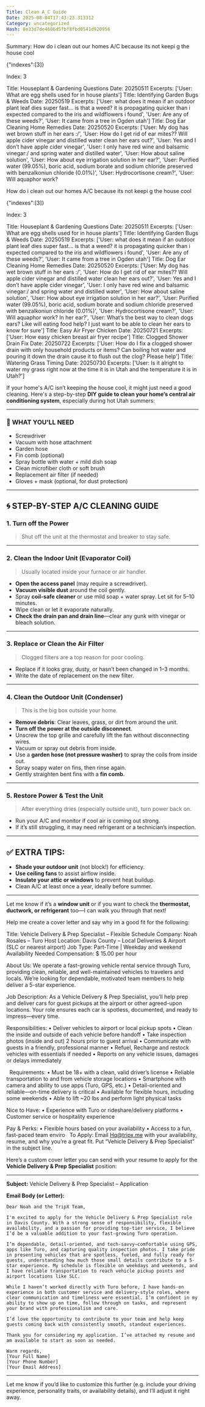 ```yaml
---
Title: Clean A_C Guide
Date: 2025-08-04T17:43:23.313312
Category: uncategorized
Hash: 8e33d7de4606d5fbf8fbd0541d920956
---
```

Summary: How do i clean out our homes A/C because its not keepi g the house cool

{"indexes":[3]}

Index: 3

Title: Houseplant & Gardening Questions
Date: 20250511
Excerpts: ['User: What are egg shells used for in house plants']
Title: Identifying Garden Bugs & Weeds
Date: 20250519
Excerpts: ['User: what does it mean if an outdoor plant leaf dies super fast… is that a weed? it is propagating quicker than i expected compared to the iris and wildflowers i found', 'User: Are any of these weeds?', 'User: It came from a tree in Ogden utah']
Title: Dog Ear Cleaning Home Remedies
Date: 20250520
Excerpts: ['User: My dog has wet brown stuff in her ears :/', 'User: How do I get rid of ear mites?? Will apple cider vinegar and distilled water clean her ears out?', 'User: Yes and I don’t have apple cider vinegar', 'User: I only have red wine and balsamic vinegar:/ and spring water and distilled water', 'User: How about saline solution', 'User: How about eye irrigation solution in her ear?', 'User: Purified water (99.05%), boric acid, sodium borate and sodium chloride preserved with benzalkoniun chloride (0.01%)', 'User: Hydrocortisone cream?', 'User: Will aquaphor work?

How do i clean out our homes A/C because its not keepi g the house cool

{"indexes":[3]}

Index: 3

Title: Houseplant & Gardening Questions
Date: 20250511
Excerpts: ['User: What are egg shells used for in house plants']
Title: Identifying Garden Bugs & Weeds
Date: 20250519
Excerpts: ['User: what does it mean if an outdoor plant leaf dies super fast… is that a weed? it is propagating quicker than i expected compared to the iris and wildflowers i found', 'User: Are any of these weeds?', 'User: It came from a tree in Ogden utah']
Title: Dog Ear Cleaning Home Remedies
Date: 20250520
Excerpts: ['User: My dog has wet brown stuff in her ears :/', 'User: How do I get rid of ear mites?? Will apple cider vinegar and distilled water clean her ears out?', 'User: Yes and I don’t have apple cider vinegar', 'User: I only have red wine and balsamic vinegar:/ and spring water and distilled water', 'User: How about saline solution', 'User: How about eye irrigation solution in her ear?', 'User: Purified water (99.05%), boric acid, sodium borate and sodium chloride preserved with benzalkoniun chloride (0.01%)', 'User: Hydrocortisone cream?', 'User: Will aquaphor work? In her ear?', 'User: What’s the best way to clean dogs ears? Like will eating food help? I just want to be able to clean her ears to know for sure']
Title: Easy Air Fryer Chicken
Date: 20250721
Excerpts: ['User: How easy chicken breast air fryer recipe']
Title: Clogged Shower Drain Fix
Date: 20250722
Excerpts: ['User: How do I fix a clogged shower drain with only household products or items? Can boiling hot water and pouring it down the drain cause it to flush out the clog? Please help']
Title: Watering Grass Timing
Date: 20250730
Excerpts: ['User: Is it alright to water my grass right now at the time it is in Utah and the temperature it is in Utah?']

If your home's A/C isn’t keeping the house cool, it might just need a good cleaning. Here's a step-by-step **DIY guide to clean your home’s central air conditioning system**, especially during hot Utah summers:

---

### 🔧 **WHAT YOU'LL NEED**
- Screwdriver
- Vacuum with hose attachment
- Garden hose
- Fin comb (optional)
- Spray bottle with water + mild dish soap
- Clean microfiber cloth or soft brush
- Replacement air filter (if needed)
- Gloves + mask (optional, for dust protection)

---

## 🌀 STEP-BY-STEP A/C CLEANING GUIDE

### 1. **Turn off the Power**
> Shut off the unit at the thermostat and breaker to stay safe.

---

### 2. **Clean the Indoor Unit (Evaporator Coil)**
> Usually located inside your furnace or air handler.

- **Open the access panel** (may require a screwdriver).
- **Vacuum visible dust** around the coil gently.
- Spray **coil-safe cleaner** or use mild soap + water spray. Let sit for 5–10 minutes.
- Wipe clean or let it evaporate naturally.
- **Check the drain pan and drain line**—clear any gunk with vinegar or bleach solution.

---

### 3. **Replace or Clean the Air Filter**
> Clogged filters are a top reason for poor cooling.

- Replace if it looks gray, dusty, or hasn’t been changed in 1–3 months.
- Write the date of replacement on the new filter.

---

### 4. **Clean the Outdoor Unit (Condenser)**
> This is the big box outside your home.

- **Remove debris**: Clear leaves, grass, or dirt from around the unit.
- **Turn off the power at the outside disconnect**.
- Unscrew the top grille and carefully lift the fan without disconnecting wires.
- Vacuum or spray out debris from inside.
- Use a **garden hose (not pressure washer)** to spray the coils from inside out.
- Spray soapy water on fins, then rinse again.
- Gently straighten bent fins with a **fin comb**.

---

### 5. **Restore Power & Test the Unit**
> After everything dries (especially outside unit), turn power back on.
- Run your A/C and monitor if cool air is coming out strong.
- If it’s still struggling, it may need refrigerant or a technician’s inspection.

---

## ✅ EXTRA TIPS:
- **Shade your outdoor unit** (not block!) for efficiency.
- **Use ceiling fans** to assist airflow inside.
- **Insulate your attic or windows** to prevent heat buildup.
- Clean A/C at least once a year, ideally before summer.

---

Let me know if it’s a **window unit** or if you want to check the **thermostat, ductwork, or refrigerant** too—I can walk you through that next!

Help me create a cover letter and say why im a good fit for the following:

Title:
Vehicle Delivery & Prep Specialist – Flexible Schedule
Company:
Noah Rosales – Turo Host
Location:
Davis County – Local Deliveries & Airport (SLC or nearest airport)
Job Type:
Part-Time | Weekday and weekend Availability Needed
Compensation:
$ 15.00 per hour

About Us:
We operate a fast-growing vehicle rental service through Turo, providing clean, reliable, and well-maintained vehicles to travelers and locals. We’re looking for dependable, motivated team members to help deliver a 5-star experience.

Job Description:
As a Vehicle Delivery & Prep Specialist, you’ll help prep and deliver cars for guest pickups at the airport or other agreed-upon locations. Your role ensures each car is spotless, documented, and ready to impress—every time.

Responsibilities:
	•	Deliver vehicles to airport or local pickup spots
	•	Clean the inside and outside of each vehicle before handoff
	•	Take inspection photos (inside and out) 2 hours prior to guest arrival
	•	Communicate with guests in a friendly, professional manner
	•	Refuel, Recharge and restock vehicles with essentials if needed
	•	Reports on any vehicle issues, damages or delays immediately

 
Requirements:
	•	Must be 18+ with a clean, valid driver’s license
	•	Reliable transportation to and from vehicle storage locations
	•	Smartphone with camera and ability to use apps (Turo, GPS, etc.)
	•	Detail-oriented and reliable—on-time delivery is critical
	•	Available for flexible hours, including some weekends
	•	Able to lift ~20 lbs and perform light physical tasks

Nice to Have:
	•	Experience with Turo or rideshare/delivery platforms
	•	Customer service or hospitality experience

Pay & Perks:
	•	Flexible hours based on your availability
	•	Access to a fun, fast-paced team enviro
 
To Apply:
Email Hq@tripx.me with your availability, resume, and why you’re a great fit. Put “Vehicle Delivery & Prep Specialist” in the subject line.

Here’s a custom cover letter you can send with your resume to apply for the **Vehicle Delivery & Prep Specialist** position:

---

**Subject:** Vehicle Delivery & Prep Specialist – Application

**Email Body (or Letter):**

```
Dear Noah and the TripX Team,

I'm excited to apply for the Vehicle Delivery & Prep Specialist role in Davis County. With a strong sense of responsibility, flexible availability, and a passion for providing top-tier service, I believe I’d be a valuable addition to your fast-growing Turo operation.

I’m dependable, detail-oriented, and tech-savvy—comfortable using GPS, apps like Turo, and capturing quality inspection photos. I take pride in presenting vehicles that are spotless, fueled, and fully ready for guests, understanding how much those small details contribute to a 5-star experience. My schedule is flexible on weekdays and weekends, and I have reliable transportation to reach vehicle pickup points and airport locations like SLC.

While I haven’t worked directly with Turo before, I have hands-on experience in both customer service and delivery-style roles, where clear communication and timeliness were essential. I’m confident in my ability to show up on time, follow through on tasks, and represent your brand with professionalism and care.

I’d love the opportunity to contribute to your team and help keep guests coming back with consistently smooth, standout experiences.

Thank you for considering my application. I’ve attached my resume and am available to start as soon as needed.

Warm regards,  
[Your Full Name]  
[Your Phone Number]  
[Your Email Address]
```

---

Let me know if you’d like to customize this further (e.g. include your driving experience, personality traits, or availability details), and I’ll adjust it right away.